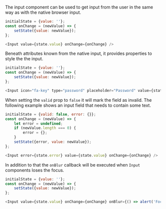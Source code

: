 The input component can be used to get input from the user in the same way as with the native browser input.

```javascript
initialState = {value: ''};
const onChange = (newValue) => {
    setState({value: newValue});
};

<Input value={state.value} onChange={onChange} />
```

Beneath attributes known from the native input, it provides properties to style the the input.

```javascript
initialState = {value: ''};
const onChange = (newValue) => {
    setState({value: newValue});
};

<Input icon="fa-key" type="password" placeholder="Password" value={state.value} onChange={onChange} />
```

When setting the `valid` prop to `false` it will mark the field as invalid. The following example shows an input field
that needs to contain some text.

```javascript
initialState = {valid: false, error: {}};
const onChange = (newValue) => {
    let error = undefined;
    if (newValue.length === 0) {
        error = {};
    }
    setState({error, value: newValue});
};

<Input error={state.error} value={state.value} onChange={onChange} />
```

In addition to that the `onBlur` callback will be executed when `Input` components loses the focus.

```javascript
initialState = {value: ''};
const onChange = (newValue) => {
    setState({value: newValue});
};

<Input value={state.value} onChange={onChange} onBlur={() => alert('Focus lost!')} />
```
